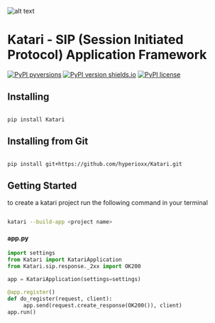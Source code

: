 ![alt text](https://github.com/hyperioxx/Katari/blob/master/Katari.png "Katari Logo")

# Katari - SIP (Session Initiated Protocol) Application Framework

[![PyPI pyversions](https://img.shields.io/pypi/status/Katari.svg)](https://pypi.org/project/Katari/)
[![PyPI version shields.io](https://img.shields.io/pypi/v/Katari.svg)](https://pypi.python.org/pypi/Katari/)
[![PyPI license](https://img.shields.io/pypi/l/Katari.svg)](https://pypi.python.org/pypi/Katari/)


## Installing

```

pip install Katari 

```

## Installing from Git

```

pip install git+https://github.com/hyperioxx/Katari.git

```


## Getting Started

to create a katari project run the following command in your terminal

```bash

katari --build-app <project name>

```


#### app.py
```python
import settings
from Katari import KatariApplication
from Katari.sip.response._2xx import OK200

app = KatariApplication(settings=settings)

@app.register()
def do_register(request, client):
     app.send(request.create_response(OK200()), client)
app.run()

```

